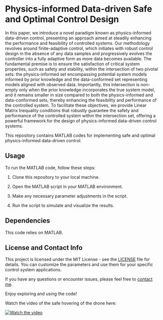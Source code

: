 # Physics-informed Data-driven Safe and Optimal Control Design
In this paper, we introduce a novel paradigm known as physics-informed data-driven control, presenting an approach aimed at steadily enhancing the performance and feasibility of controlled systems. Our methodology revolves around finite-adaptive control, which initiates with robust control design in the absence of any data samples and progressively evolves the controller into a fully adaptive form as more data becomes available. The fundamental premise is to ensure the satisfaction of critical system properties, such as safety and stability, within the intersection of two pivotal sets: the physics-informed set encompassing potential system models informed by prior knowledge and the data-conformed set representing models aligned with observed data. Importantly, this intersection is non-empty only when the prior knowledge incorporates the true system model, and it remains smaller in size compared to both the physics-informed and data-conformed sets, thereby enhancing the feasibility and performance of the controlled system. To facilitate these objectives, we provide Linear Matrix Inequality conditions that robustly guarantee the safety and performance of the controlled system within the intersection set, offering a powerful framework for the design of physics-informed data-driven control systems.


This repository contains MATLAB codes for implementing safe and optimal physics-informed data-driven control.

## Usage

To run the MATLAB code, follow these steps:

1. Clone this repository to your local machine.

2. Open the MATLAB script in your MATLAB environment.

3. Make any necessary parameter adjustments in the script.

4. Run the script to simulate and visualize the results.

## Dependencies

This code relies on MATLAB.

## License and Contact Info

This project is licensed under the MIT License - see the [LICENSE](LICENSE) file for details. You can customize the parameters and use them for your specific control system applications.

If you have any questions or encounter issues, please feel free to [contact me](mailto:niknejad@msu.edu).

Enjoy exploring and using the code!



Watch the video of the safe hovering of the drone here:

[![Watch the video](https://img.youtube.com/vi/LdfYQQp4STU/maxresdefault.jpg)](https://www.youtube.com/watch?v=LdfYQQp4STU)



